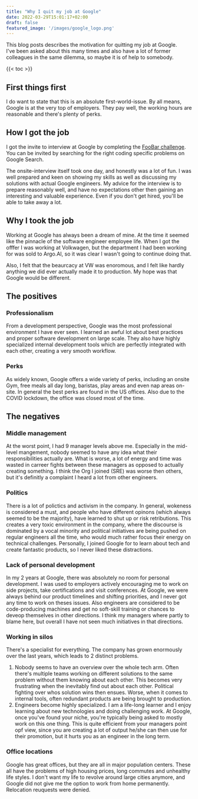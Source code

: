 ```yaml
---
title: "Why I quit my job at Google"
date: 2022-03-29T15:01:17+02:00
draft: false
featured_image: '/images/google_logo.png'
---
```



This blog posts describes the motivation for quitting my job at Google.  
I've been asked about this many times and also have a lot of former colleagues in the same dilemma, so maybe it is of help to somebody.

{{< toc >}}
## First things first
I do want to state that this is an absolute first-world-issue.
By all means, Google is at the very top of employers. They pay well, the working hours are reasonable and there's plenty of perks.

## How I got the job
I got the invite to interview at Google by completing the [FooBar challenge](https://foobar.withgoogle.com/).
You can be invited by searching for the right coding specific problems on Google Search.

The onsite-interview itself took one day, and honestly was a lot of fun. I was well prepared and keen on showing my skills as well as discussing my solutions with actual Google engineers.
My advice for the interview is to prepare reasonably well, and have no expectations other then gaining an interesting and valuable experience. Even if you don't get hired, you'll be able to take away a lot.

## Why I took the job
Working at Google has always been a dream of mine.
At the time it seemed like the pinnacle of the software engineer employee life. When I got the offfer I was working at Volkwagen, but the department I had been working for was sold to Argo.AI, so it was clear I wasn't going to continue doing that.

Also, I felt that the beaurcacy at VW was enoromous, and I felt like hardly anything we did ever actually made it to production. My hope was that Google would be different.

## The positives
### Professionalism
From a development perspective, Google was the most professional environment I have ever seen. I learned an awful lot about best practices and proper software development on large scale. They also have highly specialized internal development tools which are perfectly integrated with each other, creating a very smooth workflow.
### Perks
As widely known, Google offers a wide variety of perks, including an onsite Gym, free meals all day long, baristas, play areas and even nap areas on-site.
In general the best perks are found in the US offices. Also due to the COVID lockdown, the office was closed most of the time.


## The negatives
### Middle management
At the worst point, I had 9 manager levels above me. Especially in the mid-level mangement, nobody seemed to have any idea what their responsibilities actually are.
What is worse, a lot of energy and time was wasted in carreer fights between these managers as opposed to actually creating something.
I think the Org I joined (SRE) was worse then others, but it's definitly a complaint I heard a lot from other engineers.

### Politics
There is a lot of polictics and activism in the company. In general, wokeness is considered a must, and people who have different opinons (which always seemed to be the majority), have learned to shut up or risk retributions.
This creates a very toxic environment in the company, where the discourse is dominated by a vocal minority and political initiatives are being pushed on regular engineers all the time, who would much rather focus their energy on technical challenges.
Personally, I joined Google for to learn about tech and create fantastic products, so I never liked these distractions.

### Lack of personal development
In my 2 years at Google, there was absolutely no room for personal development. I was used to employers actively encouraging me to work on side projects, take certifications and visit conferences.
At Google, we were always behind our product timelines and shifting priorities, and I never got any time to work on theses issues. Also engineers are considered to be code-producing machines and get no soft-skill training or chances to deveop themselves in other directions.
I think my managers where partly to blame here, but overall I have not seen much initiatives in that directions.

### Working in silos
There's a specialist for everything. The company has grown enormously over the last years, which leads to 2 distinct problems.
1. Nobody seems to have an overview over the whole tech arm. Often there's multiple teams working on different solutions to the same problem without them knowing about each other. This becomes very frustrating when the inevitably find out about each other.  Political fighting over whos solution wins then ensues. Worse, when it comes to internal tools, often redundant products are being brought to production.
2. Engineers become highly specialized. I am a life-long learner and I enjoy learning about new technologies and doing challenging work. At Google, once you've found your niche, you're typically being asked to mostly work on this one thing. This is quite efficient from your managers point opf view, since you are creating a lot of output he/she can then use for their promotion, but it hurts you as an engineer in the long term.

### Office locations
Google has great offices, but they are all in major population centers. These all have the problems of high housing prices, long commutes and unhealthy life styles.
I don't want my life to revolve around large cities anymore, and Google did not give me the option to work from home permanently.
Relocation reuquests were denied.